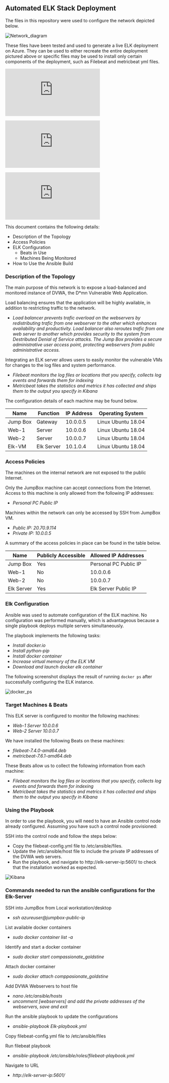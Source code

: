 ## Automated ELK Stack Deployment

The files in this repository were used to configure the network depicted below.

![Network_diagram](Diagram/Network_diagram.png)

These files have been tested and used to generate a live ELK deployment on Azure. They can be used to either recreate the entire deployment pictured above or specific files may be used to install only certain components of the deployment, such as Filebeat and metricbeat yml files.

   ![Elk-Playbook.yml](https://github.com/McOchieng/Cybersecurity-Project1/blob/main/Ansible/Elk-Playbook.yml.txt)
   
   ![Filebeat-Playbook.yml](https://github.com/McOchieng/Cybersecurity-Project1/blob/main/Ansible/Filebeat-Playbook.yml.txt)
   
   ![Metricbeat-Playbook.yml](https://github.com/McOchieng/Cybersecurity-Project1/blob/main/Ansible/Metricbeat-Playbook.yml.txt)
 
This document contains the following details:
- Description of the Topology
- Access Policies
- ELK Configuration
  - Beats in Use
  - Machines Being Monitored
- How to Use the Ansible Build


### Description of the Topology

The main purpose of this network is to expose a load-balanced and monitored instance of DVWA, the D*mn Vulnerable Web Application.

Load balancing ensures that the application will be highly available, in addition to restricting traffic to the network.
- _Load balancer prevents trafic overload on the webservers by redistributing trafic from one webserver to the other which enhances availability and productivity. Load balancer also reroutes trafic from one web server to another which provides security to the system from Destributed Denial of Service attacks. The Jump Box provides a secure administrative user access point, protecting webservers from public administrative access._

Integrating an ELK server allows users to easily monitor the vulnerable VMs for changes to the log files and system performance.
- _Filebeat monitors the log files or locations that you specify, collects log events and forwards them for indexing_
- _Metricbeat takes the statistics and metrics it has collected and ships them to the output you specify in Kibana_

The configuration details of each machine may be found below.

| Name     | Function   | IP Address | Operating System   |
|----------|------------|------------|--------------------|
| Jump Box | Gateway    | 10.0.0.5   | Linux Ubuntu 18.04 |
| Web-1    | Server     | 10.0.0.6   | Linux Ubuntu 18.04 |
| Web-2    | Server     | 10.0.0.7   | Linux Ubuntu 18.04 |
| Elk-VM   | Elk Server | 10.1.0.4   | Linux Ubuntu 18.04 |

### Access Policies

The machines on the internal network are not exposed to the public Internet. 

Only the JumpBox machine can accept connections from the Internet. Access to this machine is only allowed from the following IP addresses:
- _Personal PC Public IP_

Machines within the network can only be accessed by SSH from JumpBox VM.
- _Public IP: 20.70.9.114_
- _Private IP: 10.0.0.5_

A summary of the access policies in place can be found in the table below.

| Name       | Publicly Accessible | Allowed IP Addresses  |
|------------|---------------------|-----------------------|
| Jump Box   | Yes                 | Personal PC Public IP |
| Web-1      | No                  | 10.0.0.6              |
| Web-2      | No                  | 10.0.0.7              |
| Elk Server | Yes                 | Elk Server Public IP  |

### Elk Configuration

Ansible was used to automate configuration of the ELK machine. No configuration was performed manually, which is advantageous because a single playbook deploys multiple servers simultaneously.

The playbook implements the following tasks:
- _Install docker.io_
- _Install python-pip_
- _Install docker container_
- _Increase virtual memory of the ELK VM_
- _Download and launch docker elk container_

The following screenshot displays the result of running `docker ps` after successfully configuring the ELK instance.

![docker_ps](https://github.com/McOchieng/Cybersecurity-Project1/blob/main/Images/docker_ps.JPG)

### Target Machines & Beats
This ELK server is configured to monitor the following machines:
- _Web-1 Server 10.0.0.6_
- _Web-2 Server 10.0.0.7_

We have installed the following Beats on these machines:
- _filebeat-7.4.0-amd64.deb_
- _metricbeat-7.6.1-amd64.deb_

These Beats allow us to collect the following information from each machine:
- _Filebeat monitors the log files or locations that you specify, collects log events and forwards them for indexing_
- _Metricbeat takes the statistics and metrics it has collected and ships them to the output you specify in Kibana_ 

### Using the Playbook
In order to use the playbook, you will need to have an Ansible control node already configured. Assuming you have such a control node provisioned: 

SSH into the control node and follow the steps below:
- Copy the filebeat-config.yml file to /etc/ansible/files.
- Update the /etc/ansible/host file to include the private IP addresses of the DVWA web servers.
- Run the playbook, and navigate to http://elk-server-ip:5601/ to check that the installation worked as expected.

![Kibana](https://github.com/McOchieng/Cybersecurity-Project1/blob/main/Images/Kibana.JPG)

### Commands needed to run the ansible configurations for the Elk-Server
SSH into JumpBox from Local workstation/desktop
- _ssh azureuser@jumpbox-public-ip_

List available docker containers
- _sudo docker container list -a_

Identify and start a docker container 
- _sudo docker start compassionate_goldstine_

Attach docker container 
- _sudo docker attach comppasionate_goldstine_

Add DVWA Webservers to host file
- _nano /etc/ansible/hosts_
- _uncomment [webservers] and add the private addresses of the webservers, save and exit_

Run the ansible playbook to update the configurations
- _ansible-playbook Elk-playbook.yml_

Copy filebeat-config.yml file to /etc/ansible/files 

Run filebeat playbook
- _ansible-playbook /etc/ansible/roles/filebeat-playbook.yml_

Navigate to URL
- _http://elk-server-ip:5601/_
 
